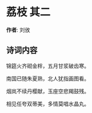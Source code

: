 # 荔枝  其二

**作者**: 刘攽

## 诗词内容

锦筵火齐砌金柈，五月甘浆破齿寒。

南国已随朱夏熟，北人犹指画图看。

烟岚不续丹樱献，玉座空悲羯鼓残。

相见任夸双蒂美，多情莫唱水晶丸。


